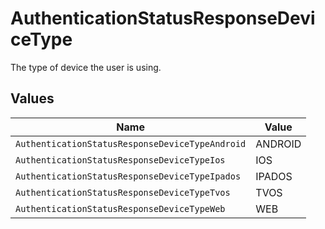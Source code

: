 # AuthenticationStatusResponseDeviceType

The type of device the user is using.


## Values

| Name                                            | Value                                           |
| ----------------------------------------------- | ----------------------------------------------- |
| `AuthenticationStatusResponseDeviceTypeAndroid` | ANDROID                                         |
| `AuthenticationStatusResponseDeviceTypeIos`     | IOS                                             |
| `AuthenticationStatusResponseDeviceTypeIpados`  | IPADOS                                          |
| `AuthenticationStatusResponseDeviceTypeTvos`    | TVOS                                            |
| `AuthenticationStatusResponseDeviceTypeWeb`     | WEB                                             |